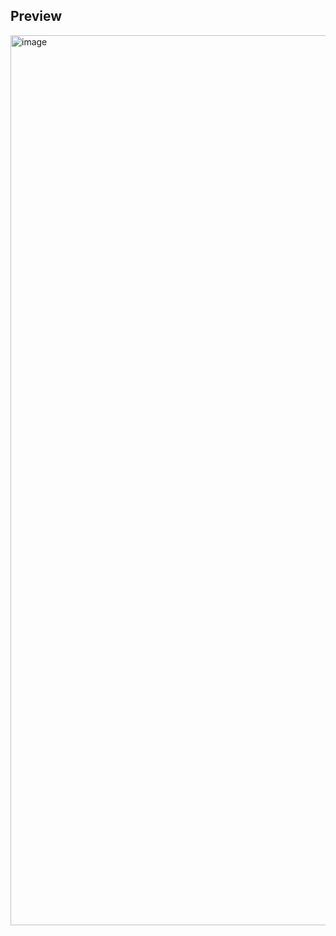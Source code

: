 ## Preview

<img width="1424" alt="image" src="https://user-images.githubusercontent.com/65377988/201487661-0d2992cd-b122-44a2-8756-765d06b78adf.png">
